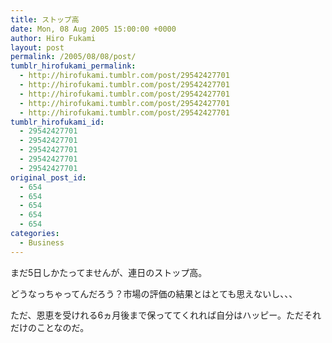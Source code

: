 ```yaml
---
title: ストップ高
date: Mon, 08 Aug 2005 15:00:00 +0000
author: Hiro Fukami
layout: post
permalink: /2005/08/08/post/
tumblr_hirofukami_permalink:
  - http://hirofukami.tumblr.com/post/29542427701
  - http://hirofukami.tumblr.com/post/29542427701
  - http://hirofukami.tumblr.com/post/29542427701
  - http://hirofukami.tumblr.com/post/29542427701
  - http://hirofukami.tumblr.com/post/29542427701
tumblr_hirofukami_id:
  - 29542427701
  - 29542427701
  - 29542427701
  - 29542427701
  - 29542427701
original_post_id:
  - 654
  - 654
  - 654
  - 654
  - 654
categories:
  - Business
---
```

<div class="section">
  <p>
    まだ5日しかたってませんが、連日のストップ高。
  </p>
  
  <p>
    どうなっちゃってんだろう？市場の評価の結果とはとても思えないし、、、
  </p>
  
  <p>
    ただ、恩恵を受けれる6ヵ月後まで保っててくれれば自分はハッピー。ただそれだけのことなのだ。
  </p>
</div>